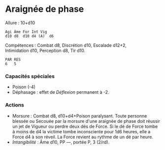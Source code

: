 
# Araignée de phase

Allure : 10+d10

	Agi	Âme	For	Int	Vig
	d10	d8	d10	d4 (A)	d6

Compétences : Combat d8, Discrétion d10, Escalade d12+2, Intimidation d10, Perception d8, Tir d10.

	PAR	RES
	6	5

### Capacités spéciales
- Poison (-4)
- Déphasage : effet de _Déflexion_ permanent à -2.

### Actions
- Morsure : Combat d8, d10+d4+Poison paralysant. Toute personne blessée ou Secouée par la morsure d'une araignée de phase doit réussir un jet de Vigueur ou perdre deux dés de Force. Si le dé de Force tombe à moins de d4 la victime tombe inconsciente pour 1d6 heures, elle a Force d4 à son réveil. La Force revient au rythme de un dé par heure.
- _Intangibilité_ : Âme d10, PP —, portée P, 3 (2/rd).
